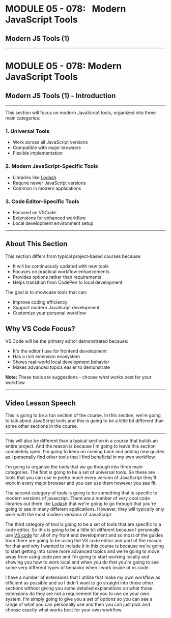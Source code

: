 # MODULE 05 - 078:   Modern JavaScript Tools

## Modern JS Tools (1)

****

# MODULE 05 - 078: Modern JavaScript Tools

## Modern JS Tools (1) - Introduction

****

This section will focus on modern JavaScript tools, organized into three main categories:

### 1. Universal Tools

- Work across all JavaScript versions  
- Compatible with major browsers  
- Flexible implementation  

### 2. Modern JavaScript-Specific Tools

- Libraries like [Lodash](https://lodash.com/)  
- Require newer JavaScript versions  
- Common in modern applications  

### 3. Code Editor-Specific Tools

- Focused on VSCode.
- Extensions for enhanced workflow  
- Local development environment setup  

****

## About This Section

This section differs from typical project-based courses because:

- It will be continuously updated with new tools  
- Focuses on practical workflow enhancements  
- Provides options rather than requirements  
- Helps transition from CodePen to local development  

The goal is to showcase tools that can:

- Improve coding efficiency  
- Support modern JavaScript development  
- Customize your personal workflow  

## Why VS Code Focus?

VS Code will be the primary editor demonstrated because:

- It's the editor I use for frontend development  
- Has a rich extension ecosystem  
- Shows real-world local development behavior  
- Makes advanced topics easier to demonstrate  

**Note:** These tools are suggestions - choose what works best for your workflow.

****

## Video Lesson Speech

This is going to be a fun section of the course. In this section, we're 
going to talk about JavaScript tools and this is going to be a little 
bit different than some other sections in the course.

****

This will also be different than a typical section in a course that builds an entire project. And the reason is because I'm going to leave this section completely open. I'm going to keep on coming back and adding new guides as I personally find other tools that I find beneficial in my own workflow. 

I'm going to organize the tools that we go through into three main categories. The first is going to be a set of universal tools. So these are tools that you can use in pretty much every version of JavaScript they'll work in every major browser and you can use them however you see fit. 

The second category of tools is going to be something that is specific to modern versions of javascript. There are a number of very cool code libraries out there like [Lodash](https://lodash.com/) that we're going to go through that you're going to see in many different applications. However, they will typically only work with the most modern versions of JavaScript. 

The third category of tool is going to be a set of tools that are specific to a code editor. So this is going to be a little bit different because I personally use [VS code](https://code.visualstudio.com/?wt.mc_id=adw-brandcore-editor&gclid=EAIaIQobChMI6v3epfvk2AIVhVp-Ch3SZwnLEAAYASAAEgJOrvD_BwE) for all of my front end development and so most of the guides from there are going to be using the VS code editor and part of the reason for that and why I wanted to include it in this course is because we're going to start getting into some more advanced topics and we're going to move away from using code pen and I'm going to start working locally and showing you how to work local and when you do that you're going to see some very different types of behavior when I work inside of vs code. 

I have a number of extensions that I utilize that make my own workflow as efficient as possible and so I didn't want to go straight into those other sections without giving you some detailed explanations on what those extensions do they are not a requirement for you to use on your own system. I'm simply going to give you a set of options so you can see a range of what you can personally use and then you can just pick and choose exactly what works best for your own workflow.
